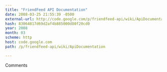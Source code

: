 ```yaml
---
title: "FriendFeed API Documentation"
date: 2008-03-25 21:55:39 -0500
external-url: http://code.google.com/p/friendfeed-api/wiki/ApiDocumentation
hash: 83064817d69d2af4b885000d80f20cd0
year: 2008
month: 03
scheme: http
host: code.google.com
path: /p/friendfeed-api/wiki/ApiDocumentation

---
```


Comments
